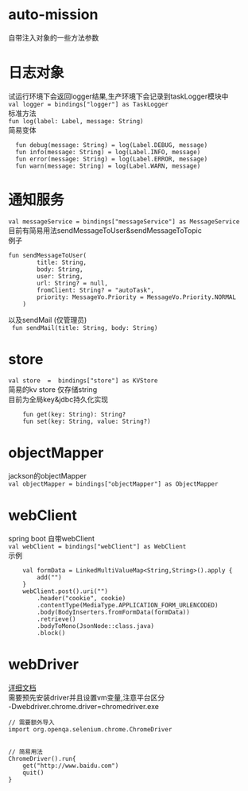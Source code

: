 # auto-mission
自带注入对象的一些方法参数  

# 日志对象  
试运行环境下会返回logger结果,生产环境下会记录到taskLogger模块中  
`val logger = bindings["logger"] as TaskLogger`  
标准方法  
`fun log(label: Label, message: String)`  
简易变体  
````
  fun debug(message: String) = log(Label.DEBUG, message)
  fun info(message: String) = log(Label.INFO, message)
  fun error(message: String) = log(Label.ERROR, message)
  fun warn(message: String) = log(Label.WARN, message)
````
# 通知服务
`val messageService = bindings["messageService"] as MessageService`    
目前有简易用法sendMessageToUser&sendMessageToTopic  
例子  
````
fun sendMessageToUser(
        title: String,
        body: String,
        user: String,
        url: String? = null,
        fromClient: String? = "autoTask",
        priority: MessageVo.Priority = MessageVo.Priority.NORMAL
    )
````
以及sendMail (仅管理员)  
` fun sendMail(title: String, body: String)`  
# store
`val store  =  bindings["store"] as KVStore`  
简易的kv store 仅存储string  
目前为全局key&jdbc持久化实现  
````
    fun get(key: String): String?
    fun set(key: String, value: String?)
````
# objectMapper 
jackson的objectMapper  
`val objectMapper = bindings["objectMapper"] as ObjectMapper`  
# webClient
spring boot 自带webClient  
`val webClient = bindings["webClient"] as WebClient`  
示例
````
    val formData = LinkedMultiValueMap<String,String>().apply {
        add("")
    }
    webClient.post().uri("")
        .header("cookie", cookie)
        .contentType(MediaType.APPLICATION_FORM_URLENCODED)
        .body(BodyInserters.fromFormData(formData))
        .retrieve()
        .bodyToMono(JsonNode::class.java)
        .block()

````
# webDriver
[详细文档](https://www.selenium.dev/documentation/)  
需要预先安装driver并且设置vm变量,注意平台区分  
-Dwebdriver.chrome.driver=chromedriver.exe
````
// 需要额外导入
import org.openqa.selenium.chrome.ChromeDriver


// 简易用法
ChromeDriver().run{
    get("http://www.baidu.com")
    quit()
}

````